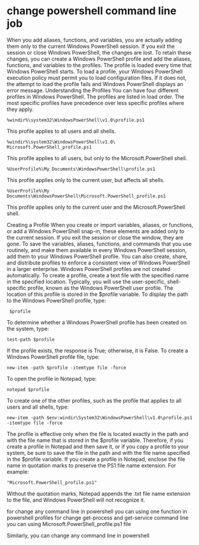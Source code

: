 # change powershell command line job 


When you add aliases, functions, and variables, you are actually adding them only to the current Windows PowerShell session. If you exit the session or close Windows PowerShell, the changes are lost.
To retain these changes, you can create a Windows PowerShell profile and add the aliases, functions, and variables to the profiles. The profile is loaded every time that Windows PowerShell starts.
To load a profile, your Windows PowerShell execution policy must permit you to load configuration files. If it does not, the attempt to load the profile fails and Windows PowerShell displays an error message.
Understanding the Profiles
You can have four different profiles in Windows PowerShell. The profiles are listed in load order. The most specific profiles have precedence over less specific profiles where they apply.
```
%windir%\system32\WindowsPowerShell\v1.0\profile.ps1 
```
This profile applies to all users and all shells.
```
%windir%\system32\WindowsPowerShell\v1.0\ Microsoft.PowerShell_profile.ps1 
```
This profile applies to all users, but only to the Microsoft.PowerShell shell.
```
%UserProfile%\My Documents\WindowsPowerShell\profile.ps1 
```
This profile applies only to the current user, but affects all shells. 
```
%UserProfile%\My Documents\WindowsPowerShell\Microsoft.PowerShell_profile.ps1 
```
This profile applies only to the current user and the Microsoft.PowerShell shell.

Creating a Profile
When you create or import variables, aliases, or functions, or add a Windows PowerShell snap-in,
these elements are added only to the current session. If you exit the session or close the window, they are gone.
To save the variables, aliases, functions, and commands that you use routinely, and make them available in
every Windows PowerShell session, add them to your Windows PowerShell profile.
You can also create, share, and distribute profiles to enforce a consistent view of Windows PowerShell in a larger enterprise.
Windows PowerShell profiles are not created automatically. To create a profile, create a text file with
the specified name in the specified location. Typically, you will use the user-specific, shell-specific profile, known as
the Windows PowerShell user profile. The location of this profile is stored in the $profile variable.
To display the path to the Windows PowerShell profile, type:
```
 $profile
 ```
To determine whether a Windows PowerShell profile has been created on the system, type:
```
test-path $profile
```
If the profile exists, the response is True; otherwise, it is False.
To create a Windows PowerShell profile file, type:
```
new-item -path $profile -itemtype file -force
```
To open the profile in Notepad, type:
```
notepad $profile
```
To create one of the other profiles, such as the profile that applies to all users and all shells, type:
```
new-item -path $env:windir\System32\WindowsPowerShell\v1.0\profile.ps1 -itemtype file -force
```
The profile is effective only when the file is located exactly in the path and with the file name that is stored
in the $profile variable. Therefore, if you create a profile in Notepad and then save it, or if you copy a profile
to your system, be sure to save the file in the path and with the file name specified in the $profile variable.
If you create a profile in Notepad, enclose the file name in quotation marks to preserve the PS1 file name extension. For example:
```
"Microsoft.PowerShell_profile.ps1"
```
Without the quotation marks, Notepad appends the .txt file name extension to the file, and Windows PowerShell will not recognize it.

for change any command line in powershell you can using one function in powershell profiles
for change get-process and get-service command line you can using Microsoft.PowerShell_profile.ps1 file 

Similarly, you can change any command line in powershell

